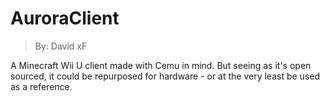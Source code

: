# AuroraClient
> By: David xF

A Minecraft Wii U client made with Cemu in mind. But seeing as it's open sourced, it could be repurposed for hardware - or at the very least be used as a reference.
